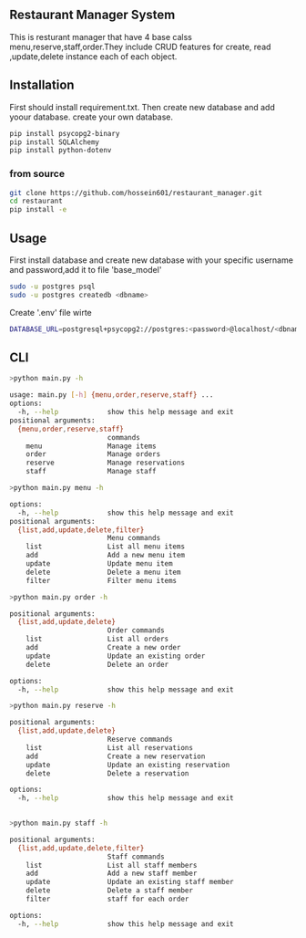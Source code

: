
## **Restaurant Manager System**


This is resturant manager that have 4 base calss menu,reserve,staff,order.They include CRUD features for create, read ,update,delete instance each  of each object.

## **Installation**

First should install requirement.txt. Then create new database and add yoour database. create your own database.


```bash
pip install psycopg2-binary
pip install SQLAlchemy
pip install python-dotenv
```
### from source
```bash
git clone https://github.com/hossein601/restaurant_manager.git
cd restaurant
pip install -e
```
## Usage
First install database and create new database with your specific username and password,add it to file 'base_model'
```bash
sudo -u postgres psql
sudo -u postgres createdb <dbname>
```
Create '.env' file wirte 
```bash
DATABASE_URL=postgresql+psycopg2://postgres:<password>@localhost/<dbname>
```
## CLI
```bash
>python main.py -h

usage: main.py [-h] {menu,order,reserve,staff} ...
options:
  -h, --help            show this help message and exit
positional arguments:
  {menu,order,reserve,staff}
                        commands
    menu                Manage items
    order               Manage orders
    reserve             Manage reservations
    staff               Manage staff

```
```bash
>python main.py menu -h

options:
  -h, --help            show this help message and exit
positional arguments:
  {list,add,update,delete,filter}
                        Menu commands
    list                List all menu items
    add                 Add a new menu item
    update              Update menu item
    delete              Delete a menu item
    filter              Filter menu items

```
```bash
>python main.py order -h

positional arguments:
  {list,add,update,delete}
                        Order commands
    list                List all orders
    add                 Create a new order
    update              Update an existing order
    delete              Delete an order

options:
  -h, --help            show this help message and exit

```
```bash
>python main.py reserve -h

positional arguments:
  {list,add,update,delete}
                        Reserve commands
    list                List all reservations
    add                 Create a new reservation
    update              Update an existing reservation
    delete              Delete a reservation

options:
  -h, --help            show this help message and exit
      
```
```bash
>python main.py staff -h

positional arguments:
  {list,add,update,delete,filter}
                        Staff commands
    list                List all staff members
    add                 Add a new staff member
    update              Update an existing staff member
    delete              Delete a staff member
    filter              staff for each order

options:
  -h, --help            show this help message and exit

```

